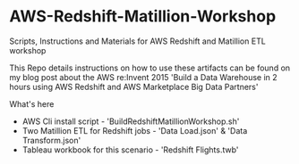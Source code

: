 # AWS-Redshift-Matillion-Workshop
Scripts, Instructions and Materials for AWS Redshift and Matillion ETL workshop

This Repo details instructions on how to use these artifacts can be found on my blog post about the AWS re:Invent 2015 
'Build a Data Warehouse in 2 hours using AWS Redshift and AWS Marketplace Big Data Partners'

What's here

- AWS Cli install script - 'BuildRedshiftMatillionWorkshop.sh'
- Two Matillion ETL for Redshift jobs - 'Data Load.json' & 'Data Transform.json'
- Tableau workbook for this scenario - 'Redshift Flights.twb'

